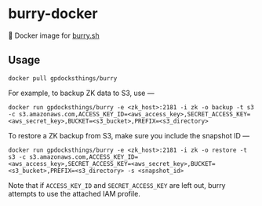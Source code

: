 # burry-docker
🐳 Docker image for [burry.sh](https://github.com/mhausenblas/burry.sh)

## Usage

```
docker pull gpdocksthings/burry
```

For example, to backup ZK data to S3, use —

```
docker run gpdocksthings/burry -e <zk_host>:2181 -i zk -o backup -t s3 -c s3.amazonaws.com,ACCESS_KEY_ID=<aws_access_key>,SECRET_ACCESS_KEY=<aws_secret_key>,BUCKET=<s3_bucket>,PREFIX=<s3_directory>
```

To restore a ZK backup from S3, make sure you include the snapshot ID —

```
docker run gpdocksthings/burry -e <zk_host>:2181 -i zk -o restore -t s3 -c s3.amazonaws.com,ACCESS_KEY_ID=<aws_access_key>,SECRET_ACCESS_KEY=<aws_secret_key>,BUCKET=<s3_bucket>,PREFIX=<s3_directory> -s <snapshot_id>
```

Note that if `ACCESS_KEY_ID` and `SECRET_ACCESS_KEY` are left out, burry attempts to use the attached IAM profile.
